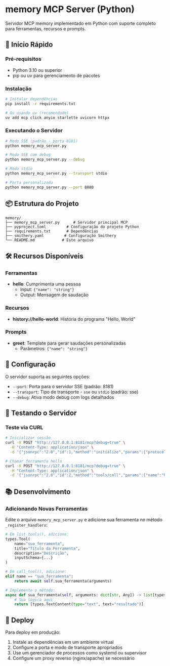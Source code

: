 # memory MCP Server (Python)

Servidor MCP memory implementado em Python com suporte completo para ferramentas, recursos e prompts.

## 🚀 Início Rápido

### Pré-requisitos
- Python 3.10 ou superior
- pip ou uv para gerenciamento de pacotes

### Instalação

```bash
# Instalar dependências
pip install -r requirements.txt

# Ou usando uv (recomendado)
uv add mcp click anyio starlette uvicorn httpx
```

### Executando o Servidor

```bash
# Modo SSE (padrão - porta 8181)
python memory_mcp_server.py

# Modo SSE com debug
python memory_mcp_server.py --debug

# Modo stdio
python memory_mcp_server.py --transport stdio

# Porta personalizada
python memory_mcp_server.py --port 8080
```

## 📦 Estrutura do Projeto

```
memory/
├── memory_mcp_server.py      # Servidor principal MCP
├── pyproject.toml         # Configuração do projeto Python
├── requirements.txt       # Dependências
├── smithery.yaml         # Configuração Smithery
└── README.md            # Este arquivo
```

## 🛠️ Recursos Disponíveis

### Ferramentas
- **hello**: Cumprimenta uma pessoa
  - Input: `{"name": "string"}`
  - Output: Mensagem de saudação

### Recursos
- **history://hello-world**: História do programa "Hello, World"

### Prompts
- **greet**: Template para gerar saudações personalizadas
  - Parâmetros: `{"name": "string"}`

## 🔧 Configuração

O servidor suporta as seguintes opções:

- `--port`: Porta para o servidor SSE (padrão: 8181)
- `--transport`: Tipo de transporte - `sse` ou `stdio` (padrão: sse)
- `--debug`: Ativa modo debug com logs detalhados

## 🧪 Testando o Servidor

### Teste via CURL

```bash
# Inicializar sessão
curl -X POST "http://127.0.0.1:8181/mcp?debug=true" \
  -H "Content-Type: application/json" \
  -d '{"jsonrpc":"2.0","id":1,"method":"initialize","params":{"protocolVersion":"2024-11-05","capabilities":{"tools":{}},"clientInfo":{"name":"test-client","version":"1.0.0"}}}'

# Chamar ferramenta hello
curl -X POST "http://127.0.0.1:8181/mcp?debug=true" \
  -H "Content-Type: application/json" \
  -d '{"jsonrpc":"2.0","id":2,"method":"tools/call","params":{"name":"hello","arguments":{"name":"João"}}}'
```

## 📚 Desenvolvimento

### Adicionando Novas Ferramentas

Edite o arquivo `memory_mcp_server.py` e adicione sua ferramenta no método `_register_handlers`:

```python
# Em list_tools(), adicione:
types.Tool(
    name="sua_ferramenta",
    title="Título da Ferramenta",
    description="Descrição",
    inputSchema={...}
)

# Em call_tool(), adicione:
elif name == "sua_ferramenta":
    return await self.sua_ferramenta(arguments)

# Implemente o método:
async def sua_ferramenta(self, arguments: dict[str, Any]) -> list[types.ContentBlock]:
    # Sua lógica aqui
    return [types.TextContent(type="text", text="resultado")]
```

## 🚀 Deploy

Para deploy em produção:

1. Instale as dependências em um ambiente virtual
2. Configure a porta e modo de transporte apropriados
3. Use um gerenciador de processos como systemd ou supervisor
4. Configure um proxy reverso (nginx/apache) se necessário
